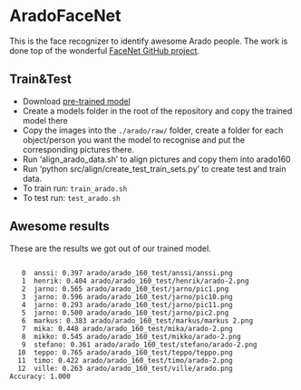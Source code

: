 # AradoFaceNet 

This is the face recognizer to identify awesome Arado people. 
The work is done top of the wonderful [FaceNet GitHub project](https://github.com/davidsandberg/facenet). 

## Train&Test

- Download [pre-trained model](https://drive.google.com/file/d/0B5MzpY9kBtDVZ2RpVDYwWmxoSUk/edit)
- Create a models folder in the root of the repository and copy the trained model there
- Copy the images into the `./arado/raw/` folder, create a folder for each object/person you want the model to recognise and put the corresponding pictures there.
- Run ‘align_arado_data.sh’ to align pictures and copy them into arado160
- Run ‘python src/align/create_test_train_sets.py’ to create test and train data.
- To train run: `train_arado.sh`
- To test run: `test_arado.sh`

## Awesome results

These are the results we got out of our trained model.
```

   0  anssi: 0.397 arado/arado_160_test/anssi/anssi.png
   1  henrik: 0.404 arado/arado_160_test/henrik/arado-2.png
   2  jarno: 0.565 arado/arado_160_test/jarno/pic1.png
   3  jarno: 0.596 arado/arado_160_test/jarno/pic10.png
   4  jarno: 0.293 arado/arado_160_test/jarno/pic11.png
   5  jarno: 0.500 arado/arado_160_test/jarno/pic2.png
   6  markus: 0.383 arado/arado_160_test/markus/markus 2.png
   7  mika: 0.448 arado/arado_160_test/mika/arado-2.png
   8  mikko: 0.545 arado/arado_160_test/mikko/arado-2.png
   9  stefano: 0.361 arado/arado_160_test/stefano/arado-2.png
  10  teppo: 0.765 arado/arado_160_test/teppo/teppo.png
  11  timo: 0.422 arado/arado_160_test/timo/arado-2.png
  12  ville: 0.263 arado/arado_160_test/ville/arado.png
Accuracy: 1.000
```